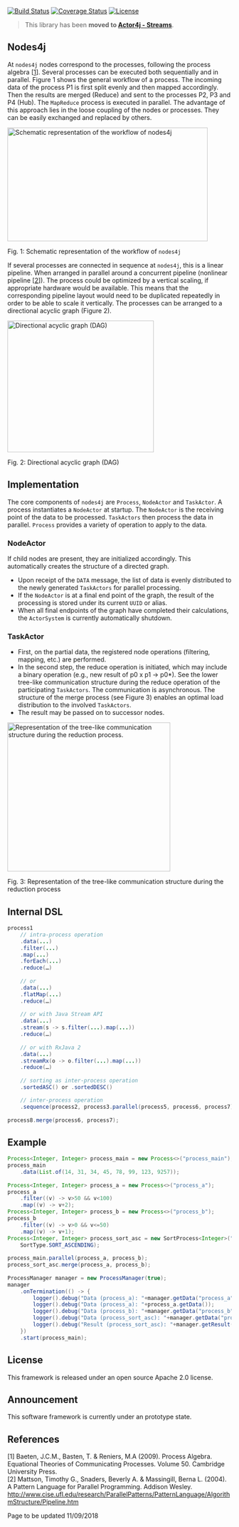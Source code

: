 [![Build Status](https://travis-ci.org/relvaner/nodes4j-core.svg?branch=master)](https://travis-ci.org/relvaner/nodes4j-core)
[![Coverage Status](https://coveralls.io/repos/github/relvaner/nodes4j-core/badge.svg?branch=master)](https://coveralls.io/github/relvaner/nodes4j-core?branch=master)
[![License](https://img.shields.io/hexpm/l/plug.svg)](https://www.apache.org/licenses/)

> This library has been **moved to [Actor4j - Streams](https://github.com/relvaner/actor4j/tree/master/actor4j-streams)**.

## Nodes4j ##

At `nodes4j` nodes correspond to the processes, following the process algebra [[1](#1)]. Several processes can be executed both sequentially and in parallel. Figure 1 shows the general workflow of a process. The incoming data of the process P1 is first split evenly and then mapped accordingly. Then the results are merged (Reduce) and sent to the processes P2, P3 and P4 (Hub). The `MapReduce` process is executed in parallel. The advantage of this approach lies in the loose coupling of the nodes or processes. They can be easily exchanged and replaced by others.

<img src="doc/images/workflow.jpg" alt="Schematic representation of the workflow of nodes4j" width="450" height="255"/>

Fig. 1: Schematic representation of the workflow of `nodes4j`

If several processes are connected in sequence at `nodes4j`, this is a linear pipeline. When arranged in parallel around a concurrent pipeline (nonlinear pipeline [[2](#2)]). The process could be optimized by a vertical scaling, if appropriate hardware would be available. This means that the corresponding pipeline layout would need to be duplicated repeatedly in order to be able to scale it vertically. The processes can be arranged to a directional acyclic graph (Figure 2).

<img src="doc/images/dag.jpg" alt="Directional acyclic graph (DAG)" width="329" height="295"/>

Fig. 2: Directional acyclic graph (DAG)

## Implementation ##

The core components of `nodes4j` are `Process`, `NodeActor` and `TaskActor`. A process instantiates a `NodeActor` at startup. The `NodeActor` is the receiving point of the data to be processed. `TaskActors` then process the data in parallel. `Process` provides a variety of operation to apply to the data.

### NodeActor ###

If child nodes are present, they are initialized accordingly. This automatically creates the structure of a directed graph. 
- Upon receipt of the `DATA` message, the list of data is evenly distributed to the newly generated `TaskActors` for parallel processing. 
- If the `NodeActor` is at a final end point of the graph, the result of the processing is stored under its current `UUID` or alias. 
- When all final endpoints of the graph have completed their calculations, the `ActorSystem` is currently automatically shutdown.

### TaskActor ###

- First, on the partial data, the registered node operations (filtering, mapping, etc.) are performed.
- In the second step, the reduce operation is initiated, which may include a binary operation (e.g., new result of p0 x p1 -> p0*). See the lower tree-like communication structure during the reduce operation of the participating `TaskActors`. The communication is asynchronous. The structure of the merge process (see Figure 3) enables an optimal load distribution to the involved `TaskActors`.
- The result may be passed on to successor nodes.

<img src="doc/images/tree.jpg" alt="Representation of the tree-like communication structure during the reduction process." width="366" height="334"/>

Fig. 3: Representation of the tree-like communication structure during the reduction process

## Internal DSL ##

```java
process1
    // intra-process operation
    .data(...)
    .filter(...)
    .map(...)
    .forEach(...)
    .reduce(…)
    
    // or
    .data(...)
    .flatMap(...)
    .reduce(…)
    
    // or with Java Stream API
    .data(...)
    .stream(s -> s.filter(...).map(...))
    .reduce(…)
    
    // or with RxJava 2
    .data(...)
    .streamRx(o -> o.filter(...).map(...))
    .reduce(…)
    
    // sorting as inter-process operation
    .sortedASC() or .sortedDESC()

    // inter-process operation
    .sequence(process2, process3.parallel(process5, process6, process7));
        
process8.merge(process6, process7);
```
## Example ##

```java
Process<Integer, Integer> process_main = new Process<>("process_main");
process_main
	.data(List.of(14, 31, 34, 45, 78, 99, 123, 9257));
		
Process<Integer, Integer> process_a = new Process<>("process_a");
process_a
	.filter((v) -> v>50 && v<100)
	.map((v) -> v+2);
Process<Integer, Integer> process_b = new Process<>("process_b");
process_b
	.filter((v) -> v>0 && v<=50)
	.map((v) -> v+1);
Process<Integer, Integer> process_sort_asc = new SortProcess<Integer>("process_sort_asc",
	SortType.SORT_ASCENDING);		
		
process_main.parallel(process_a, process_b);
process_sort_asc.merge(process_a, process_b);
		
ProcessManager manager = new ProcessManager(true);
manager
	.onTermination(() -> { 
		logger().debug("Data (process_a): "+manager.getData("process_a")); 
		logger().debug("Data (process_a): "+process_a.getData()); 
		logger().debug("Data (process_b): "+manager.getData("process_b")); 
		logger().debug("Data (process_sort_asc): "+manager.getData("process_sort_asc")); 
		logger().debug("Result (process_sort_asc): "+manager.getResult("process_sort_asc")); 
	})
	.start(process_main);
```

## License ##
This framework is released under an open source Apache 2.0 license.

## Announcement ##
This software framework is currently under an prototype state.

## References ##
[1]<a name="1"/> Baeten, J.C.M., Basten, T. & Reniers, M.A (2009). Process Algebra. Equational Theories of Communicating Processes. Volume 50. Cambridge University Press.  
[2]<a name="2"/> Mattson, Timothy G., Snaders, Beverly A. & Massingill, Berna L. (2004). A Pattern Language for Parallel Programming. Addison Wesley. http://www.cise.ufl.edu/research/ParallelPatterns/PatternLanguage/AlgorithmStructure/Pipeline.htm  

Page to be updated 11/09/2018
